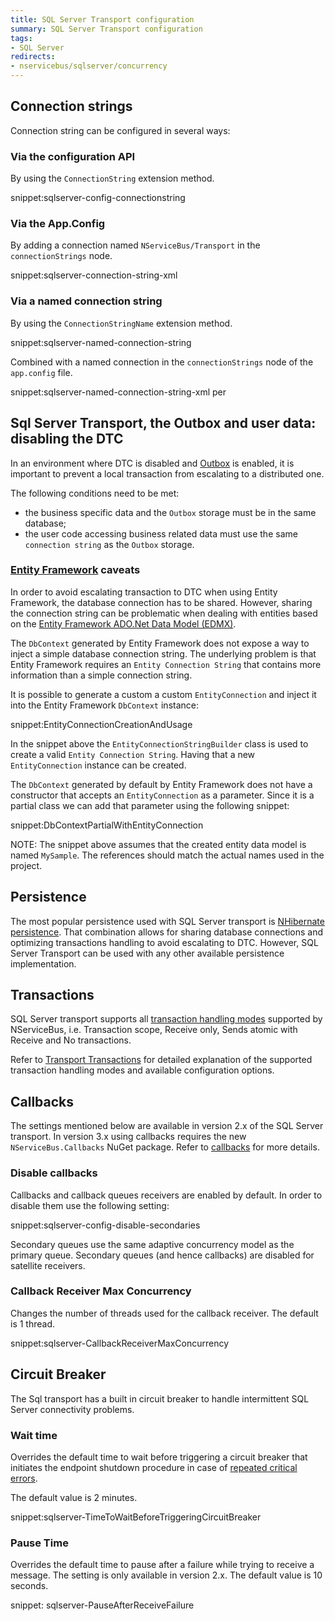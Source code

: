 ```yaml
---
title: SQL Server Transport configuration
summary: SQL Server Transport configuration
tags:
- SQL Server
redirects:
- nservicebus/sqlserver/concurrency
---
```


## Connection strings

Connection string can be configured in several ways:

### Via the configuration API
By using the `ConnectionString` extension method.

snippet:sqlserver-config-connectionstring

### Via the App.Config

By adding a connection named `NServiceBus/Transport` in the `connectionStrings` node.
  
snippet:sqlserver-connection-string-xml

### Via a named connection string

By using the `ConnectionStringName` extension method.

snippet:sqlserver-named-connection-string

Combined with a named connection in the `connectionStrings` node of the `app.config` file.

snippet:sqlserver-named-connection-string-xml
per
## Sql Server Transport, the Outbox and user data: disabling the DTC

In an environment where DTC is disabled and [Outbox](/nservicebus/outbox/) is enabled, it is important to prevent a local transaction from escalating to a distributed one.

The following conditions need to be met:

* the business specific data and the `Outbox` storage must be in the same database;
* the user code accessing business related data must use the same `connection string` as the `Outbox` storage.

### [Entity Framework](https://msdn.microsoft.com/en-us/data/ef.aspx) caveats

In order to avoid escalating transaction to DTC when using Entity Framework, the database connection has to be shared. However, sharing the connection string can be problematic when dealing with entities based on the [Entity Framework ADO.Net Data Model (EDMX)](https://msdn.microsoft.com/en-us/library/vstudio/cc716685.aspx). 

The `DbContext` generated by Entity Framework does not expose a way to inject a simple database connection string. The underlying problem is that Entity Framework requires an `Entity Connection String` that contains more information than a simple connection string.

It is possible to generate a custom a custom `EntityConnection` and inject it into the Entity Framework `DbContext` instance:

snippet:EntityConnectionCreationAndUsage

In the snippet above the `EntityConnectionStringBuilder` class is used to create a valid `Entity Connection String`. Having that a new `EntityConnection` instance can be created.

The `DbContext` generated by default by Entity Framework does not have a constructor that accepts an `EntityConnection` as a parameter. Since it is a partial class we can add that parameter using the following snippet:

snippet:DbContextPartialWithEntityConnection

NOTE: The snippet above assumes that the created entity data model is named `MySample`. The references should match the actual names used in the project.

## Persistence

The most popular persistence used with SQL Server transport is [NHibernate persistence](/nservicebus/nhibernate/). That combination allows for sharing database connections and optimizing transactions handling to avoid escalating to DTC. However, SQL Server Transport can be used with any other available persistence implementation.


## Transactions

SQL Server transport supports all [transaction handling modes](/nservicebus/messaging/transactions.md) supported by NServiceBus, i.e. Transaction scope, Receive only, Sends atomic with Receive and No transactions.

Refer to [Transport Transactions](/nservicebus/messaging/transactions.md) for detailed explanation of the supported transaction handling modes and available configuration options. 

## Callbacks

The settings mentioned below are available in version 2.x of the SQL Server transport. In version 3.x using callbacks requires the new `NServiceBus.Callbacks` NuGet package. Refer to [callbacks](/nservicebus/messaging/handling-responses-on-the-client-side.md) for more details.

### Disable callbacks

Callbacks and callback queues receivers are enabled by default. In order to disable them use the following setting:

snippet:sqlserver-config-disable-secondaries

Secondary queues use the same adaptive concurrency model as the primary queue. Secondary queues (and hence callbacks) are disabled for satellite receivers.


### Callback Receiver Max Concurrency

Changes the number of threads used for the callback receiver. The default is 1 thread.

snippet:sqlserver-CallbackReceiverMaxConcurrency


## Circuit Breaker

The Sql transport has a built in circuit breaker to handle intermittent SQL Server connectivity problems.


### Wait time

Overrides the default time to wait before triggering a circuit breaker that initiates the endpoint shutdown procedure in case of [repeated critical errors](/nservicebus/hosting/critical-errors.md).

The default value is 2 minutes.

snippet:sqlserver-TimeToWaitBeforeTriggeringCircuitBreaker


### Pause Time

Overrides the default time to pause after a failure while trying to receive a message. The setting is only available in version 2.x. The default value is 10 seconds.

snippet: sqlserver-PauseAfterReceiveFailure


